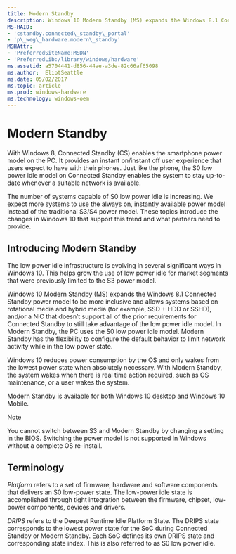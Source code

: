 ```yaml
---
title: Modern Standby
description: Windows 10 Modern Standby (MS) expands the Windows 8.1 Connected Standby power model to be more inclusive and allows systems based on rotational media and hybrid media (for example, SSD + HDD or SSHD), and/or a NIC that doesn’t support all of the prior requirements for Connected Standby to still take advantage of the low power idle model. In Modern Standby, the PC uses the S0 low power idle model. Modern Standby has the flexibility to configure the default behavior to limit network activity while in the low power state.
MS-HAID:
- 'cstandby.connected\_standby\_portal'
- 'p\_weg\_hardware.modern\_standby'
MSHAttr:
- 'PreferredSiteName:MSDN'
- 'PreferredLib:/library/windows/hardware'
ms.assetid: a5704441-d856-44ae-a3de-82c66af65098
ms.author:  EliotSeattle
ms.date: 05/02/2017
ms.topic: article
ms.prod: windows-hardware
ms.technology: windows-oem
---
```


# Modern Standby


With Windows 8, Connected Standby (CS) enables the smartphone power model on the PC. It provides an instant on/instant off user experience that users expect to have with their phones. Just like the phone, the S0 low power idle model on Connected Standby enables the system to stay up-to-date whenever a suitable network is available.

The number of systems capable of S0 low power idle is increasing. We expect more systems to use the always on, instantly available power model instead of the traditional S3/S4 power model. These topics introduce the changes in Windows 10 that support this trend and what partners need to provide.

## Introducing Modern Standby


The low power idle infrastructure is evolving in several significant ways in Windows 10. This helps grow the use of low power idle for market segments that were previously limited to the S3 power model.

Windows 10 Modern Standby (MS) expands the Windows 8.1 Connected Standby power model to be more inclusive and allows systems based on rotational media and hybrid media (for example, SSD + HDD or SSHD), and/or a NIC that doesn’t support all of the prior requirements for Connected Standby to still take advantage of the low power idle model. In Modern Standby, the PC uses the S0 low power idle model. Modern Standby has the flexibility to configure the default behavior to limit network activity while in the low power state.

Windows 10 reduces power consumption by the OS and only wakes from the lowest power state when absolutely necessary. With Modern Standby, the system wakes when there is real time action required, such as OS maintenance, or a user wakes the system.

Modern Standby is available for both Windows 10 desktop and Windows 10 Mobile.

> [!NOTE]
> You cannot switch between S3 and Modern Standby by changing a setting in the BIOS. Switching the power model is not supported in Windows without a complete OS re-install. 

## Terminology


*Platform* refers to a set of firmware, hardware and software components that delivers an S0 low-power state. The low-power idle state is accomplished through tight integration between the firmware, chipset, low-power components, devices and drivers.

*DRIPS* refers to the Deepest Runtime Idle Platform State. The DRIPS state corresponds to the lowest power state for the SoC during Connected Standby or Modern Standby. Each SoC defines its own DRIPS state and corresponding state index. This is also referred to as S0 low power idle.

 

 






